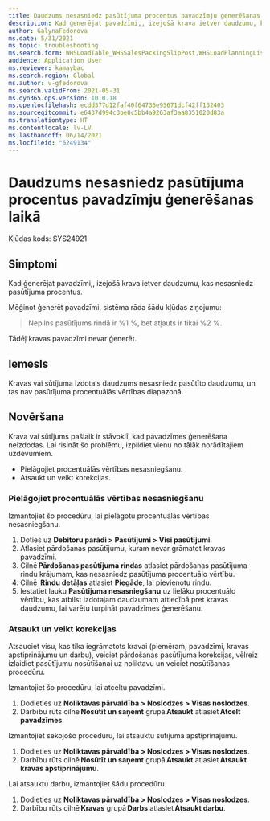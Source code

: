 ```yaml
---
title: Daudzums nesasniedz pasūtījuma procentus pavadzīmju ģenerēšanas laikā
description: Kad ģenerējat pavadzīmi,, izejošā krava ietver daudzumu, kas nesasniedz pasūtījuma procentus.
author: GalynaFedorova
ms.date: 5/31/2021
ms.topic: troubleshooting
ms.search.form: WHSLoadTable_WHSSalesPackingSlipPost,WHSLoadPlanningListPage_WHSSalesPackingSlipPost,WHSLoadPlanningWorkbench_WHSSalesPackingSlipPost
audience: Application User
ms.reviewer: kamaybac
ms.search.region: Global
ms.author: v-gfedorova
ms.search.validFrom: 2021-05-31
ms.dyn365.ops.version: 10.0.18
ms.openlocfilehash: ecdd377d12faf40f64736e93671dcf42ff132403
ms.sourcegitcommit: e6437d994c3be0c5bb4a9263af3aa8351020d83a
ms.translationtype: HT
ms.contentlocale: lv-LV
ms.lasthandoff: 06/14/2021
ms.locfileid: "6249134"
---
```

# <a name="quantity-exceeds-under-delivery-percentage-during-packing-slip-generation"></a>Daudzums nesasniedz pasūtījuma procentus pavadzīmju ģenerēšanas laikā

Kļūdas kods: SYS24921

## <a name="symptoms"></a>Simptomi

Kad ģenerējat pavadzīmi,, izejošā krava ietver daudzumu, kas nesasniedz pasūtījuma procentus.

Mēģinot ģenerēt pavadzīmi, sistēma rāda šādu kļūdas ziņojumu:

> Nepilns pasūtījums rindā ir %1 %, bet atļauts ir tikai %2 %.

Tādēļ kravas pavadzīmi nevar ģenerēt.

## <a name="cause"></a>Iemesls

Kravas vai sūtījuma izdotais daudzums nesasniedz pasūtīto daudzumu, un tas nav pasūtījuma procentuālās vērtības diapazonā.

## <a name="resolution"></a>Novēršana

Krava vai sūtījums pašlaik ir stāvoklī, kad pavadzīmes ģenerēšana neizdodas. Lai risināt šo problēmu, izpildiet vienu no tālāk norādītajiem uzdevumiem.

- Pielāgojiet procentuālās vērtības nesasniegšanu.
- Atsaukt un veikt korekcijas.

### <a name="adjust-the-under-delivery-percentage"></a>Pielāgojiet procentuālās vērtības nesasniegšanu

Izmantojiet šo procedūru, lai pielāgotu procentuālās vērtības nesasniegšanu.

1. Doties uz **Debitoru parādi \> Pasūtījumi \> Visi pasūtījumi**.
1. Atlasiet pārdošanas pasūtījumu, kuram nevar grāmatot kravas pavadzīmi.
1. Cilnē **Pārdošanas pasūtījuma rindas** atlasiet pārdošanas pasūtījuma rindu krājumam, kas nesasniedz pasūtījuma procentuālo vērtību.
1. Cilnē  **Rindu detāļas** atlasiet **Piegāde**, lai pievienotu rindu.
1. Iestatiet lauku **Pasūtījuma nesasniegšanu** uz lielāku procentuālo vērtību, kas atbilst izdotajam daudzumam attiecībā pret kravas daudzumu, lai varētu turpināt pavadzīmes ģenerēšanu.

### <a name="reverse-and-make-adjustments"></a>Atsaukt un veikt korekcijas

Atsauciet visu, kas tika iegrāmatots kravai (piemēram, pavadzīmi, kravas apstiprinājumu un darbu), veiciet pārdošanas pasūtījuma korekcijas, vēlreiz izlaidiet pasūtījumu nosūtīšanai uz noliktavu un veiciet nosūtīšanas procedūru.

Izmantojiet šo procedūru, lai atceltu pavadzīmi.

1. Dodieties uz **Noliktavas pārvaldība \> Noslodzes \> Visas noslodzes**.
1. Darbību rūts cilnē **Nosūtīt un saņemt** grupā **Atsaukt** atlasiet **Atcelt pavadzīmes**.

Izmantojiet sekojošo procedūru, lai atsauktu sūtījuma apstiprinājumu.

1. Dodieties uz **Noliktavas pārvaldība \> Noslodzes \> Visas noslodzes**.
1. Darbību rūts cilnē **Nosūtīt un saņemt** grupā **Atsaukt** atlasiet **Atsaukt kravas apstiprinājumu**.

Lai atsauktu darbu, izmantojiet šādu procedūru.

1. Dodieties uz **Noliktavas pārvaldība \> Noslodzes \> Visas noslodzes**.
1. Darbību rūts cilnē **Kravas** grupā **Darbs** atlasiet **Atsaukt darbu**.
